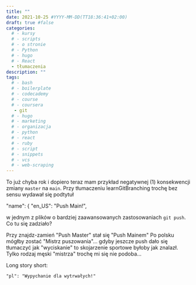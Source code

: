 ```yaml
---
title: ""
date: 2021-10-25 #YYYY-MM-DD(TT18:36:41+02:00)
draft: true #false
categories:
  # - kursy
  # - scripts
  # - o stronie
  # - Python
  # - hugo
  # - React
  - tłumaczenia
description: ""
tags:
  # - bash
  # - boilerplate
  # - codecademy
  # - course
  # - coursera
   - git
  # - hugo
  # - marketing
  # - organizacja
  # - python
  # - react
  # - ruby
  # - script
  # - snippets
  # - vcs
  # - web-scraping
---
```


To już chyba rok i dopiero teraz mam przykład negatywnej (1) konsekwencji zmiany `master` na `main`. Przy tłumaczeniu learnGitBranching trochę bez sensu wydawał się podtytuł 

 "name": {
    "en_US": "Push Main!",

w jednym z plików o bardziej zaawansowanych zastosowaniach `git push`. Co tu się zadziało? 

Przy znajdz-zamień "Push Master" stał się "Push Mainem" Po polsku mógłby zostać "Mistrz puszowania"... gdyby jeszcze push dało się tłumaczyć jak "wyciskanie" to skojarzenie sportowe byłoby jak znalazł. Tylko rodzaj męski "mistrza" trochę mi się nie podoba...

Long story short:

    "pl": "Wypychanie dla wytrwałych!"
